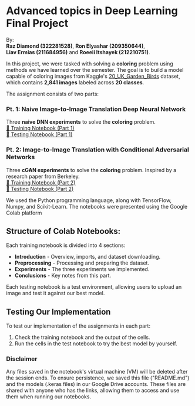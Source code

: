 # **Advanced topics in Deep Learning Final Project**

By:\
**Raz Diamond (322281528)**, **Ron Elyashar (209350644)**,\
**Liav Ermias (211684956)** and **Roeeii Itshayek (212210751)**.

In this project, we were tasked with solving a **coloring** problem using methods we have learned over the semester. The
goal is to build a model capable of coloring images from
Kaggle's [20_UK_Garden_Birds](https://www.kaggle.com/datasets/davemahony/20-uk-garden-birds) dataset, which contains
**2,841 images** labeled across **20 classes**.

The assignment consists of two parts:

### **Pt. 1: Naive Image-to-Image Translation Deep Neural Network**

Three **naive DNN experiments** to solve the **coloring** problem.\
[🔗 Training Notebook (Part 1)](https://colab.research.google.com/drive/1tsFcOgRydmz39jILi01OOOYc0dqK1gfw?usp=sharing)\
[🔗 Testing Notebook (Part 1)](https://colab.research.google.com/drive/1uo53rHGtg1xbefcv1gLsO-dWiTX90TBj?usp=sharing)

### **Pt. 2: Image-to-Image Translation with Conditional Adversarial Networks**

Three **cGAN experiments** to solve the **coloring** problem. Inspired by a research paper from Berkeley.\
[🔗 Training Notebook (Part 2)](https://colab.research.google.com/drive/1HUJUY9YvVQKETTJ15odrARgyacliYpfl?usp=sharing)\
[🔗 Testing Notebook (Part 2)](https://colab.research.google.com/drive/1WfIW1RzE31Da0yKr0cYtFnKV_jaWskeV?usp=sharing)

We used the Python programming language, along with TensorFlow, Numpy, and Scikit-Learn. The notebooks were presented
using the Google Colab platform

## Structure of Colab Notebooks:

Each training notebook is divided into 4 sections:

- **Introduction** - Overview, imports, and dataset downloading.
- **Preprocessing** - Processing and preparing the dataset.
- **Experiments** - The three experiments we implemented.
- **Conclusions** - Key notes from this part.

Each testing notebook is a test environment, allowing users to upload an image and test it against our best model.

## Testing Our Implementation

To test our implementation of the assignments in each part:

1. Check the training notebook and the output of the cells.
2. Run the cells in the test notebook to try the best model by yourself.

### **Disclaimer**

Any files saved in the notebook's virtual machine (VM) will be deleted after the session ends.
To ensure persistence, we saved this file ("README.md") and the models (.keras files) in our Google Drive accounts.
These files are shared with anyone who has the links, allowing them to access and use them when running our notebooks.
